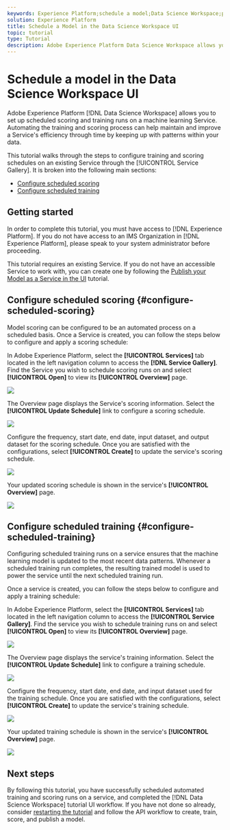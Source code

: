 ```yaml
---
keywords: Experience Platform;schedule a model;Data Science Workspace;popular topics;schedule scoring;schedule training
solution: Experience Platform
title: Schedule a Model in the Data Science Workspace UI
topic: tutorial
type: Tutorial
description: Adobe Experience Platform Data Science Workspace allows you to set up scheduled scoring and training runs on a machine learning service. Automating the training and scoring process can help maintain and improve a Service's efficiency through time by keeping up with patterns within your data.
---
```


# Schedule a model in the Data Science Workspace UI

Adobe Experience Platform [!DNL Data Science Workspace] allows you to set up scheduled scoring and training runs on a machine learning Service. Automating the training and scoring process can help maintain and improve a Service's efficiency through time by keeping up with patterns within your data.

This tutorial walks through the steps to configure training and scoring schedules on an existing Service through the [!UICONTROL Service Gallery]. It is broken into the following main sections:

-   [Configure scheduled scoring](#configure-scheduled-scoring)
-   [Configure scheduled training](#configure-scheduled-training)

## Getting started

In order to complete this tutorial, you must have access to [!DNL Experience Platform]. If you do not have access to an IMS Organization in [!DNL Experience Platform], please speak to your system administrator before proceeding.

This tutorial requires an existing Service. If you do not have an accessible Service to work with, you can create one by following the [Publish your Model as a Service in the UI](./publish-model-service-ui.md) tutorial.

## Configure scheduled scoring {#configure-scheduled-scoring}

Model scoring can be configured to be an automated process on a scheduled basis. Once a Service is created, you can follow the steps below to configure and apply a scoring schedule:

In Adobe Experience Platform, select the **[!UICONTROL Services]** tab located in the left navigation column to access the **[!DNL Service Gallery]**. Find the Service you wish to schedule scoring runs on and select **[!UICONTROL Open]** to view its **[!UICONTROL Overview]** page.

![](../images/models-recipes/schedule/select_service.png)

The Overview page displays the Service's scoring information. Select the **[!UICONTROL Update Schedule]** link to configure a scoring schedule.

![](../images/models-recipes/schedule/update_scoring.png)

Configure the frequency, start date, end date, input dataset, and output dataset for the scoring schedule. Once you are satisfied with the configurations, select **[!UICONTROL Create]** to update the service's scoring schedule.

![](../images/models-recipes/schedule/set_scoring_schedule.png)

Your updated scoring schedule is shown in the service's **[!UICONTROL Overview]** page.

![](../images/models-recipes/schedule/scoring_set.png)

## Configure scheduled training {#configure-scheduled-training}

Configuring scheduled training runs on a service ensures that the machine learning model is updated to the most recent data patterns. Whenever a scheduled training run completes, the resulting trained model is used to power the service until the next scheduled training run. 

Once a service is created, you can follow the steps below to configure and apply a training schedule:

In Adobe Experience Platform, select the **[!UICONTROL Services]** tab located in the left navigation column to access the **[!UICONTROL Service Gallery]**. Find the service you wish to schedule training runs on and select **[!UICONTROL Open]** to view its **[!UICONTROL Overview]** page.

![](../images/models-recipes/schedule/select_service.png)

The Overview page displays the service's training information. Select the **[!UICONTROL Update Schedule]** link to configure a training schedule.

![](../images/models-recipes/schedule/update_training.png)

Configure the frequency, start date, end date, and input dataset used for the training schedule. Once you are satisfied with the configurations, select **[!UICONTROL Create]** to update the service's training schedule.

![](../images/models-recipes/schedule/set_training_schedule.png)

Your updated training schedule is shown in the service's **[!UICONTROL Overview]** page.

![](../images/models-recipes/schedule/training_set.png)

## Next steps

By following this tutorial, you have successfully scheduled automated training and scoring runs on a service, and completed the [!DNL Data Science Workspace] tutorial UI workflow. If you have not done so already, consider [restarting the tutorial](./create-retails-sales-dataset.md) and follow the API workflow to create, train, score, and publish a model.
